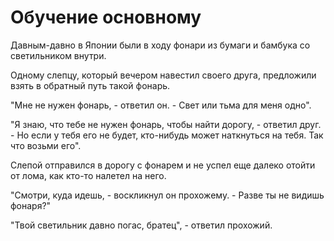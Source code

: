 # Обучение основному

Давным-давно в Японии были в ходу фонари из бумаги и бамбука со светильником внутри.

Одному слепцу, который вечером навестил своего друга, предложили взять в обратный путь такой фонарь.

"Мне не нужен фонарь, - ответил он. - Свет или тьма для меня одно".

"Я знаю, что тебе не нужен фонарь, чтобы найти дорогу, - ответил друг. - Но если у тебя его не будет, кто-нибудь может наткнуться на тебя. Так что возьми его".

Слепой отправился в дорогу с фонарем и не успел еще далеко отойти от лома, как кто-то налетел на него.

"Смотри, куда идешь, - воскликнул он прохожему. - Разве ты не видишь фонаря?"

"Твой светильник давно погас, братец", - ответил прохожий.
